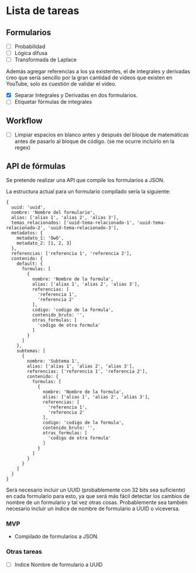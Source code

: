 # Lista de tareas

## Formularios

- [ ] Probabilidad
- [ ] Lógica difusa
- [ ] Transformada de Laplace

Además agregar referencias a los ya existentes, el de integrales y derivadas creo que sería sencillo por la gran cantidad de videos que existen en YouTube, solo es cuestión de validar el video.

- [x] Separar Integrales y Derivadas en dos formularios.
- [ ] Etiquetar fórmulas de integrales

## Workflow

- [ ] Limpiar espacios en blanco antes y después del bloque de matemáticas antes de pasarlo al bloque de código. (se me ocurre incluirlo en la regex)

## API de fórmulas

Se pretende realizar una API que compile los formularios a JSON.

La estructura actual para un formulario compilado sería la siguiente:

```
{
  uuid: 'uuid',
  nombre: 'Nombre del formulario',
  alias: ['alias 1', 'alias 2', 'alias 3'],
  temas_relacionados: ['uuid-tema-relacionado-1', 'uuid-tema-relacionado-2', 'uuid-tema-relacionado-3'],
  metadatos: {
    metadato_1: 'OwO',
    metadato_2: [1, 2, 3]
  },
  referencias: ['referencia 1', 'referencia 2'],
  contenido: {
    default: {
      formulas: [
        {
          nombre: 'Nombre de la formula',
          alias: ['alias 1', 'alias 2', 'alias 3'],
          referencias: [
            'referencia 1',
            'referencia 2'
          ],
          codigo: 'codigo de la formula',
          contenido_bruto: '',
          otras_formulas: [
            'codigo de otra formula'
          ]
        }
      ]
    },
    subtemas: [
      {
        nombre: 'Subtema 1',
        alias: ['alias 1', 'alias 2', 'alias 3'],
        referencias: ['referencia 1', 'referencia 2'],
        contenido: {
          formulas: [
            {
              nombre: 'Nombre de la formula',
              alias: ['alias 1', 'alias 2', 'alias 3'],
              referencias: [
                'referencia 1',
                'referencia 2'
              ],
              codigo: 'codigo de la formula',
              contenido_bruto: '',
              otras_formulas: [
                'codigo de otra formula'
              ]
            }
          ]
        }
      }
    ]
  }
}
```

Será necesario incluir un UUID (probablemente con 32 bits sea suficiente) en cada formulario para esto, ya que será más fácil detectar los cambios de nombre de un formulario y tal vez otras cosas. Probablemente sea también necesario incluir un índice de nombre de formulario a UUID o viceversa.

### MVP

- Compilado de formularios a JSON.

### Otras tareas

- [ ] Indice Nombre de formulario a UUID

